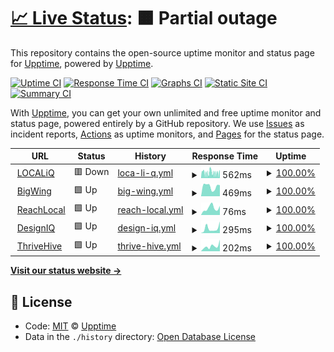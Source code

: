 # [📈 Live Status](https://demo.upptime.js.org): <!--live status--> **🟧 Partial outage**

This repository contains the open-source uptime monitor and status page for [Upptime](https://upptime.js.org), powered by [Upptime](https://github.com/upptime/upptime).

[![Uptime CI](https://github.com/koj-co/upptime/workflows/Uptime%20CI/badge.svg)](https://github.com/koj-co/upptime/actions?query=workflow%3A%22Uptime+CI%22)
[![Response Time CI](https://github.com/koj-co/upptime/workflows/Response%20Time%20CI/badge.svg)](https://github.com/koj-co/upptime/actions?query=workflow%3A%22Response+Time+CI%22)
[![Graphs CI](https://github.com/koj-co/upptime/workflows/Graphs%20CI/badge.svg)](https://github.com/koj-co/upptime/actions?query=workflow%3A%22Graphs+CI%22)
[![Static Site CI](https://github.com/koj-co/upptime/workflows/Static%20Site%20CI/badge.svg)](https://github.com/koj-co/upptime/actions?query=workflow%3A%22Static+Site+CI%22)
[![Summary CI](https://github.com/koj-co/upptime/workflows/Summary%20CI/badge.svg)](https://github.com/koj-co/upptime/actions?query=workflow%3A%22Summary+CI%22)

With [Upptime](https://upptime.js.org), you can get your own unlimited and free uptime monitor and status page, powered entirely by a GitHub repository. We use [Issues](https://github.com/upptime/upptime/issues) as incident reports, [Actions](https://github.com/upptime/upptime/actions) as uptime monitors, and [Pages](https://demo.upptime.js.org) for the status page.

<!--start: status pages-->
<!-- This summary is generated by Upptime (https://github.com/upptime/upptime) -->
<!-- Do not edit this manually, your changes will be overwritten -->
<!-- prettier-ignore -->
| URL | Status | History | Response Time | Uptime |
| --- | ------ | ------- | ------------- | ------ |
| <img alt="" src="https://favicons.githubusercontent.com/localiq.com" height="13"> [LOCALiQ](https://localiq.com) | 🟥 Down | [loca-li-q.yml](https://github.com/bigwing/upptime/commits/HEAD/history/loca-li-q.yml) | <details><summary><img alt="Response time graph" src="./graphs/loca-li-q/response-time-week.png" height="20"> 562ms</summary><br><a href="https://bigwing.github.io/upptime/history/loca-li-q"><img alt="Response time 832" src="https://img.shields.io/endpoint?url=https%3A%2F%2Fraw.githubusercontent.com%2Fbigwing%2Fupptime%2FHEAD%2Fapi%2Floca-li-q%2Fresponse-time.json"></a><br><a href="https://bigwing.github.io/upptime/history/loca-li-q"><img alt="24-hour response time 476" src="https://img.shields.io/endpoint?url=https%3A%2F%2Fraw.githubusercontent.com%2Fbigwing%2Fupptime%2FHEAD%2Fapi%2Floca-li-q%2Fresponse-time-day.json"></a><br><a href="https://bigwing.github.io/upptime/history/loca-li-q"><img alt="7-day response time 562" src="https://img.shields.io/endpoint?url=https%3A%2F%2Fraw.githubusercontent.com%2Fbigwing%2Fupptime%2FHEAD%2Fapi%2Floca-li-q%2Fresponse-time-week.json"></a><br><a href="https://bigwing.github.io/upptime/history/loca-li-q"><img alt="30-day response time 649" src="https://img.shields.io/endpoint?url=https%3A%2F%2Fraw.githubusercontent.com%2Fbigwing%2Fupptime%2FHEAD%2Fapi%2Floca-li-q%2Fresponse-time-month.json"></a><br><a href="https://bigwing.github.io/upptime/history/loca-li-q"><img alt="1-year response time 792" src="https://img.shields.io/endpoint?url=https%3A%2F%2Fraw.githubusercontent.com%2Fbigwing%2Fupptime%2FHEAD%2Fapi%2Floca-li-q%2Fresponse-time-year.json"></a></details> | <details><summary><a href="https://bigwing.github.io/upptime/history/loca-li-q">100.00%</a></summary><a href="https://bigwing.github.io/upptime/history/loca-li-q"><img alt="All-time uptime 100.00%" src="https://img.shields.io/endpoint?url=https%3A%2F%2Fraw.githubusercontent.com%2Fbigwing%2Fupptime%2FHEAD%2Fapi%2Floca-li-q%2Fuptime.json"></a><br><a href="https://bigwing.github.io/upptime/history/loca-li-q"><img alt="24-hour uptime 100.00%" src="https://img.shields.io/endpoint?url=https%3A%2F%2Fraw.githubusercontent.com%2Fbigwing%2Fupptime%2FHEAD%2Fapi%2Floca-li-q%2Fuptime-day.json"></a><br><a href="https://bigwing.github.io/upptime/history/loca-li-q"><img alt="7-day uptime 100.00%" src="https://img.shields.io/endpoint?url=https%3A%2F%2Fraw.githubusercontent.com%2Fbigwing%2Fupptime%2FHEAD%2Fapi%2Floca-li-q%2Fuptime-week.json"></a><br><a href="https://bigwing.github.io/upptime/history/loca-li-q"><img alt="30-day uptime 100.00%" src="https://img.shields.io/endpoint?url=https%3A%2F%2Fraw.githubusercontent.com%2Fbigwing%2Fupptime%2FHEAD%2Fapi%2Floca-li-q%2Fuptime-month.json"></a><br><a href="https://bigwing.github.io/upptime/history/loca-li-q"><img alt="1-year uptime 100.00%" src="https://img.shields.io/endpoint?url=https%3A%2F%2Fraw.githubusercontent.com%2Fbigwing%2Fupptime%2FHEAD%2Fapi%2Floca-li-q%2Fuptime-year.json"></a></details>
| <img alt="" src="https://2jntjtjrd6408dwz2fnxlc1c-wpengine.netdna-ssl.com/wp-content/uploads/2017/04/bigwing_favicon_@2x.png" height="13"> [BigWing](https://bigwing.com) | 🟩 Up | [big-wing.yml](https://github.com/bigwing/upptime/commits/HEAD/history/big-wing.yml) | <details><summary><img alt="Response time graph" src="./graphs/big-wing/response-time-week.png" height="20"> 469ms</summary><br><a href="https://bigwing.github.io/upptime/history/big-wing"><img alt="Response time 357" src="https://img.shields.io/endpoint?url=https%3A%2F%2Fraw.githubusercontent.com%2Fbigwing%2Fupptime%2FHEAD%2Fapi%2Fbig-wing%2Fresponse-time.json"></a><br><a href="https://bigwing.github.io/upptime/history/big-wing"><img alt="24-hour response time 525" src="https://img.shields.io/endpoint?url=https%3A%2F%2Fraw.githubusercontent.com%2Fbigwing%2Fupptime%2FHEAD%2Fapi%2Fbig-wing%2Fresponse-time-day.json"></a><br><a href="https://bigwing.github.io/upptime/history/big-wing"><img alt="7-day response time 469" src="https://img.shields.io/endpoint?url=https%3A%2F%2Fraw.githubusercontent.com%2Fbigwing%2Fupptime%2FHEAD%2Fapi%2Fbig-wing%2Fresponse-time-week.json"></a><br><a href="https://bigwing.github.io/upptime/history/big-wing"><img alt="30-day response time 397" src="https://img.shields.io/endpoint?url=https%3A%2F%2Fraw.githubusercontent.com%2Fbigwing%2Fupptime%2FHEAD%2Fapi%2Fbig-wing%2Fresponse-time-month.json"></a><br><a href="https://bigwing.github.io/upptime/history/big-wing"><img alt="1-year response time 349" src="https://img.shields.io/endpoint?url=https%3A%2F%2Fraw.githubusercontent.com%2Fbigwing%2Fupptime%2FHEAD%2Fapi%2Fbig-wing%2Fresponse-time-year.json"></a></details> | <details><summary><a href="https://bigwing.github.io/upptime/history/big-wing">100.00%</a></summary><a href="https://bigwing.github.io/upptime/history/big-wing"><img alt="All-time uptime 100.00%" src="https://img.shields.io/endpoint?url=https%3A%2F%2Fraw.githubusercontent.com%2Fbigwing%2Fupptime%2FHEAD%2Fapi%2Fbig-wing%2Fuptime.json"></a><br><a href="https://bigwing.github.io/upptime/history/big-wing"><img alt="24-hour uptime 100.00%" src="https://img.shields.io/endpoint?url=https%3A%2F%2Fraw.githubusercontent.com%2Fbigwing%2Fupptime%2FHEAD%2Fapi%2Fbig-wing%2Fuptime-day.json"></a><br><a href="https://bigwing.github.io/upptime/history/big-wing"><img alt="7-day uptime 100.00%" src="https://img.shields.io/endpoint?url=https%3A%2F%2Fraw.githubusercontent.com%2Fbigwing%2Fupptime%2FHEAD%2Fapi%2Fbig-wing%2Fuptime-week.json"></a><br><a href="https://bigwing.github.io/upptime/history/big-wing"><img alt="30-day uptime 100.00%" src="https://img.shields.io/endpoint?url=https%3A%2F%2Fraw.githubusercontent.com%2Fbigwing%2Fupptime%2FHEAD%2Fapi%2Fbig-wing%2Fuptime-month.json"></a><br><a href="https://bigwing.github.io/upptime/history/big-wing"><img alt="1-year uptime 100.00%" src="https://img.shields.io/endpoint?url=https%3A%2F%2Fraw.githubusercontent.com%2Fbigwing%2Fupptime%2FHEAD%2Fapi%2Fbig-wing%2Fuptime-year.json"></a></details>
| <img alt="" src="https://www.reachlocal.com/sites/all/themes/reachlocal_pluto/images/reachlocal_favicon.png" height="13"> [ReachLocal](https://www.reachlocal.com/us/en) | 🟩 Up | [reach-local.yml](https://github.com/bigwing/upptime/commits/HEAD/history/reach-local.yml) | <details><summary><img alt="Response time graph" src="./graphs/reach-local/response-time-week.png" height="20"> 76ms</summary><br><a href="https://bigwing.github.io/upptime/history/reach-local"><img alt="Response time 407" src="https://img.shields.io/endpoint?url=https%3A%2F%2Fraw.githubusercontent.com%2Fbigwing%2Fupptime%2FHEAD%2Fapi%2Freach-local%2Fresponse-time.json"></a><br><a href="https://bigwing.github.io/upptime/history/reach-local"><img alt="24-hour response time 99" src="https://img.shields.io/endpoint?url=https%3A%2F%2Fraw.githubusercontent.com%2Fbigwing%2Fupptime%2FHEAD%2Fapi%2Freach-local%2Fresponse-time-day.json"></a><br><a href="https://bigwing.github.io/upptime/history/reach-local"><img alt="7-day response time 76" src="https://img.shields.io/endpoint?url=https%3A%2F%2Fraw.githubusercontent.com%2Fbigwing%2Fupptime%2FHEAD%2Fapi%2Freach-local%2Fresponse-time-week.json"></a><br><a href="https://bigwing.github.io/upptime/history/reach-local"><img alt="30-day response time 109" src="https://img.shields.io/endpoint?url=https%3A%2F%2Fraw.githubusercontent.com%2Fbigwing%2Fupptime%2FHEAD%2Fapi%2Freach-local%2Fresponse-time-month.json"></a><br><a href="https://bigwing.github.io/upptime/history/reach-local"><img alt="1-year response time 352" src="https://img.shields.io/endpoint?url=https%3A%2F%2Fraw.githubusercontent.com%2Fbigwing%2Fupptime%2FHEAD%2Fapi%2Freach-local%2Fresponse-time-year.json"></a></details> | <details><summary><a href="https://bigwing.github.io/upptime/history/reach-local">100.00%</a></summary><a href="https://bigwing.github.io/upptime/history/reach-local"><img alt="All-time uptime 100.00%" src="https://img.shields.io/endpoint?url=https%3A%2F%2Fraw.githubusercontent.com%2Fbigwing%2Fupptime%2FHEAD%2Fapi%2Freach-local%2Fuptime.json"></a><br><a href="https://bigwing.github.io/upptime/history/reach-local"><img alt="24-hour uptime 100.00%" src="https://img.shields.io/endpoint?url=https%3A%2F%2Fraw.githubusercontent.com%2Fbigwing%2Fupptime%2FHEAD%2Fapi%2Freach-local%2Fuptime-day.json"></a><br><a href="https://bigwing.github.io/upptime/history/reach-local"><img alt="7-day uptime 100.00%" src="https://img.shields.io/endpoint?url=https%3A%2F%2Fraw.githubusercontent.com%2Fbigwing%2Fupptime%2FHEAD%2Fapi%2Freach-local%2Fuptime-week.json"></a><br><a href="https://bigwing.github.io/upptime/history/reach-local"><img alt="30-day uptime 100.00%" src="https://img.shields.io/endpoint?url=https%3A%2F%2Fraw.githubusercontent.com%2Fbigwing%2Fupptime%2FHEAD%2Fapi%2Freach-local%2Fuptime-month.json"></a><br><a href="https://bigwing.github.io/upptime/history/reach-local"><img alt="1-year uptime 100.00%" src="https://img.shields.io/endpoint?url=https%3A%2F%2Fraw.githubusercontent.com%2Fbigwing%2Fupptime%2FHEAD%2Fapi%2Freach-local%2Fuptime-year.json"></a></details>
| <img alt="" src="https://www.designiq.com/wp-content/uploads/2019/02/cropped-favicon-1-192x192.png" height="13"> [DesignIQ](https://www.designiq.com) | 🟩 Up | [design-iq.yml](https://github.com/bigwing/upptime/commits/HEAD/history/design-iq.yml) | <details><summary><img alt="Response time graph" src="./graphs/design-iq/response-time-week.png" height="20"> 295ms</summary><br><a href="https://bigwing.github.io/upptime/history/design-iq"><img alt="Response time 370" src="https://img.shields.io/endpoint?url=https%3A%2F%2Fraw.githubusercontent.com%2Fbigwing%2Fupptime%2FHEAD%2Fapi%2Fdesign-iq%2Fresponse-time.json"></a><br><a href="https://bigwing.github.io/upptime/history/design-iq"><img alt="24-hour response time 732" src="https://img.shields.io/endpoint?url=https%3A%2F%2Fraw.githubusercontent.com%2Fbigwing%2Fupptime%2FHEAD%2Fapi%2Fdesign-iq%2Fresponse-time-day.json"></a><br><a href="https://bigwing.github.io/upptime/history/design-iq"><img alt="7-day response time 295" src="https://img.shields.io/endpoint?url=https%3A%2F%2Fraw.githubusercontent.com%2Fbigwing%2Fupptime%2FHEAD%2Fapi%2Fdesign-iq%2Fresponse-time-week.json"></a><br><a href="https://bigwing.github.io/upptime/history/design-iq"><img alt="30-day response time 478" src="https://img.shields.io/endpoint?url=https%3A%2F%2Fraw.githubusercontent.com%2Fbigwing%2Fupptime%2FHEAD%2Fapi%2Fdesign-iq%2Fresponse-time-month.json"></a><br><a href="https://bigwing.github.io/upptime/history/design-iq"><img alt="1-year response time 357" src="https://img.shields.io/endpoint?url=https%3A%2F%2Fraw.githubusercontent.com%2Fbigwing%2Fupptime%2FHEAD%2Fapi%2Fdesign-iq%2Fresponse-time-year.json"></a></details> | <details><summary><a href="https://bigwing.github.io/upptime/history/design-iq">100.00%</a></summary><a href="https://bigwing.github.io/upptime/history/design-iq"><img alt="All-time uptime 100.00%" src="https://img.shields.io/endpoint?url=https%3A%2F%2Fraw.githubusercontent.com%2Fbigwing%2Fupptime%2FHEAD%2Fapi%2Fdesign-iq%2Fuptime.json"></a><br><a href="https://bigwing.github.io/upptime/history/design-iq"><img alt="24-hour uptime 100.00%" src="https://img.shields.io/endpoint?url=https%3A%2F%2Fraw.githubusercontent.com%2Fbigwing%2Fupptime%2FHEAD%2Fapi%2Fdesign-iq%2Fuptime-day.json"></a><br><a href="https://bigwing.github.io/upptime/history/design-iq"><img alt="7-day uptime 100.00%" src="https://img.shields.io/endpoint?url=https%3A%2F%2Fraw.githubusercontent.com%2Fbigwing%2Fupptime%2FHEAD%2Fapi%2Fdesign-iq%2Fuptime-week.json"></a><br><a href="https://bigwing.github.io/upptime/history/design-iq"><img alt="30-day uptime 100.00%" src="https://img.shields.io/endpoint?url=https%3A%2F%2Fraw.githubusercontent.com%2Fbigwing%2Fupptime%2FHEAD%2Fapi%2Fdesign-iq%2Fuptime-month.json"></a><br><a href="https://bigwing.github.io/upptime/history/design-iq"><img alt="1-year uptime 100.00%" src="https://img.shields.io/endpoint?url=https%3A%2F%2Fraw.githubusercontent.com%2Fbigwing%2Fupptime%2FHEAD%2Fapi%2Fdesign-iq%2Fuptime-year.json"></a></details>
| <img alt="" src="https://thrivehive.com/wp-content/uploads/2019/08/cropped-Hive-gr-32x32.png" height="13"> [ThriveHive](https://thrivehive.com) | 🟩 Up | [thrive-hive.yml](https://github.com/bigwing/upptime/commits/HEAD/history/thrive-hive.yml) | <details><summary><img alt="Response time graph" src="./graphs/thrive-hive/response-time-week.png" height="20"> 202ms</summary><br><a href="https://bigwing.github.io/upptime/history/thrive-hive"><img alt="Response time 241" src="https://img.shields.io/endpoint?url=https%3A%2F%2Fraw.githubusercontent.com%2Fbigwing%2Fupptime%2FHEAD%2Fapi%2Fthrive-hive%2Fresponse-time.json"></a><br><a href="https://bigwing.github.io/upptime/history/thrive-hive"><img alt="24-hour response time 455" src="https://img.shields.io/endpoint?url=https%3A%2F%2Fraw.githubusercontent.com%2Fbigwing%2Fupptime%2FHEAD%2Fapi%2Fthrive-hive%2Fresponse-time-day.json"></a><br><a href="https://bigwing.github.io/upptime/history/thrive-hive"><img alt="7-day response time 202" src="https://img.shields.io/endpoint?url=https%3A%2F%2Fraw.githubusercontent.com%2Fbigwing%2Fupptime%2FHEAD%2Fapi%2Fthrive-hive%2Fresponse-time-week.json"></a><br><a href="https://bigwing.github.io/upptime/history/thrive-hive"><img alt="30-day response time 260" src="https://img.shields.io/endpoint?url=https%3A%2F%2Fraw.githubusercontent.com%2Fbigwing%2Fupptime%2FHEAD%2Fapi%2Fthrive-hive%2Fresponse-time-month.json"></a><br><a href="https://bigwing.github.io/upptime/history/thrive-hive"><img alt="1-year response time 221" src="https://img.shields.io/endpoint?url=https%3A%2F%2Fraw.githubusercontent.com%2Fbigwing%2Fupptime%2FHEAD%2Fapi%2Fthrive-hive%2Fresponse-time-year.json"></a></details> | <details><summary><a href="https://bigwing.github.io/upptime/history/thrive-hive">100.00%</a></summary><a href="https://bigwing.github.io/upptime/history/thrive-hive"><img alt="All-time uptime 100.00%" src="https://img.shields.io/endpoint?url=https%3A%2F%2Fraw.githubusercontent.com%2Fbigwing%2Fupptime%2FHEAD%2Fapi%2Fthrive-hive%2Fuptime.json"></a><br><a href="https://bigwing.github.io/upptime/history/thrive-hive"><img alt="24-hour uptime 100.00%" src="https://img.shields.io/endpoint?url=https%3A%2F%2Fraw.githubusercontent.com%2Fbigwing%2Fupptime%2FHEAD%2Fapi%2Fthrive-hive%2Fuptime-day.json"></a><br><a href="https://bigwing.github.io/upptime/history/thrive-hive"><img alt="7-day uptime 100.00%" src="https://img.shields.io/endpoint?url=https%3A%2F%2Fraw.githubusercontent.com%2Fbigwing%2Fupptime%2FHEAD%2Fapi%2Fthrive-hive%2Fuptime-week.json"></a><br><a href="https://bigwing.github.io/upptime/history/thrive-hive"><img alt="30-day uptime 100.00%" src="https://img.shields.io/endpoint?url=https%3A%2F%2Fraw.githubusercontent.com%2Fbigwing%2Fupptime%2FHEAD%2Fapi%2Fthrive-hive%2Fuptime-month.json"></a><br><a href="https://bigwing.github.io/upptime/history/thrive-hive"><img alt="1-year uptime 100.00%" src="https://img.shields.io/endpoint?url=https%3A%2F%2Fraw.githubusercontent.com%2Fbigwing%2Fupptime%2FHEAD%2Fapi%2Fthrive-hive%2Fuptime-year.json"></a></details>

<!--end: status pages-->

[**Visit our status website →**](https://demo.upptime.js.org)

## 📄 License

- Code: [MIT](./LICENSE) © [Upptime](https://upptime.js.org)
- Data in the `./history` directory: [Open Database License](https://opendatacommons.org/licenses/odbl/1-0/)
